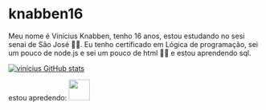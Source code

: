 # knabben16
Meu nome é Vinícius Knabben, tenho 16 anos, estou estudando no sesi senai de São José 👨‍🎓.
  Eu tenho certificado em Lógica de programação, sei um pouco de node.js e sei um pouco de html 👨‍💻 e estou aprendendo sql.

[![vinícius GitHub stats](https://github-readme-stats.vercel.app/api?username=knabben16)](https://github.com/anuraghazra/github-readme-stats)

estou apredendo:
<img src="https://cdn.jsdelivr.net/gh/devicons/devicon/icons/vscode/vscode-original-wordmark.svg" height="42" width="42"/>
